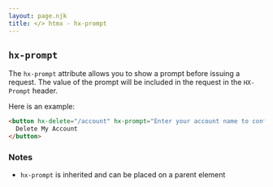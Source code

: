 ```yaml
---
layout: page.njk
title: </> htmx - hx-prompt
---
```


## `hx-prompt`

The `hx-prompt` attribute allows you to show a prompt before issuing a request.  The value of
the prompt will be included in the request in the `HX-Prompt` header.

Here is an example:

```html
<button hx-delete="/account" hx-prompt="Enter your account name to confirm deletion">
  Delete My Account
</button>
```

### Notes

* `hx-prompt` is inherited and can be placed on a parent element
